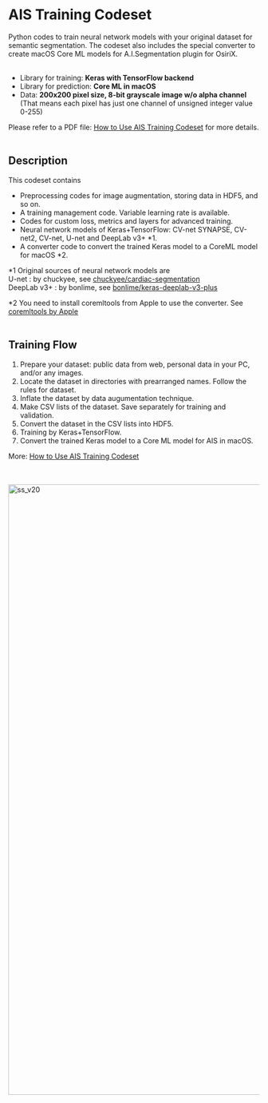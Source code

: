 # AIS Training Codeset
Python codes to train neural network models with your original dataset for semantic segmentation. The codeset also includes the special converter to create macOS Core ML models for A.I.Segmentation plugin for OsiriX.<br>
<br>
- Library for training: **Keras with TensorFlow backend**
- Library for prediction: **Core ML in macOS**
- Data: **200x200 pixel size, 8-bit grayscale image w/o alpha channel**<br>
        (That means each pixel has just one channel of unsigned integer value 0-255)

Please refer to a PDF file: [How to Use AIS Training Codeset](https://github.com/tkshirakawa/AIS_Training_Codeset/blob/master/How%20to%20Use%20AIS%20Training%20Codeset.pdf) for more details.<br>
<br>

## Description
This codeset contains
- Preprocessing codes for image augmentation, storing data in HDF5, and so on.
- A training management code. Variable learning rate is available.
- Codes for custom loss, metrics and layers for advanced training.
- Neural network models of Keras+TensorFlow: CV-net SYNAPSE, CV-net2, CV-net, U-net and DeepLab v3+ *1.
- A converter code to convert the trained Keras model to a CoreML model for macOS *2.

*1 Original sources of neural network models are<br>
U-net : by chuckyee, see [chuckyee/cardiac-segmentation](https://github.com/chuckyee/cardiac-segmentation)<br>
DeepLab v3+ : by bonlime, see [bonlime/keras-deeplab-v3-plus](https://github.com/bonlime/keras-deeplab-v3-plus)<br>

*2 You need to install coremltools from Apple to use the converter. See [coremltools by Apple](https://github.com/apple/coremltools)<br>
<br>

## Training Flow
1. Prepare your dataset: public data from web, personal data in your PC, and/or any images.
1. Locate the dataset in directories with prearranged names. Follow the rules for dataset.
1. Inflate the dataset by data augumentation technique.
1. Make CSV lists of the dataset. Save separately for training and validation.
1. Convert the dataset in the CSV lists into HDF5.
1. Training by Keras+TensorFlow.
1. Convert the trained Keras model to a Core ML model for AIS in macOS.

More: [How to Use AIS Training Codeset](https://github.com/tkshirakawa/AIS_Training_Codeset/blob/master/How%20to%20Use%20AIS%20Training%20Codeset.pdf)<br>
<br>
<br>

<img width="1223" alt="ss_v20" src="https://user-images.githubusercontent.com/52600509/71913629-3705e500-31bb-11ea-9226-3885f33f82c3.png">
